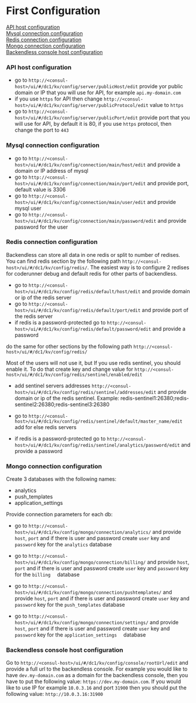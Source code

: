 # First Configuration

[API host configuration](#api_conf)<br>
[Mysql connection configuration](#mysql_conf)<br>
[Redis connection configuration](#redis_conf)<br>
[Mongo connection configuration](#mongo_conf)<br>
[Backendless console host configuration](#console_conf)<br>

### <a name="api_conf">API host configuration</a>

- go to `http://<consul-host>/ui/#/dc1/kv/config/server/publicHost/edit` provide yor public domain or IP that you will use for API, for example `api.my-domain.com` 
- if you use `https` for API then change `http://<consul-host>/ui/#/dc1/kv/config/server/publicProtocol/edit` value to `https`
- go to `http://<consul-host>/ui/#/dc1/kv/config/server/publicPort/edit` provide port that you will use for API, by default it is 80, if you use `https` protocol, then change the port to `443`

### <a name="mysql_conf">Mysql connection configuration</a>

- go to `http://<consul-host>/ui/#/dc1/kv/config/connection/main/host/edit` and provide a domain or IP address of mysql 
- go to `http://<consul-host>/ui/#/dc1/kv/config/connection/main/port/edit` and provide port, default value is 3306
- go to `http://<consul-host>/ui/#/dc1/kv/config/connection/main/user/edit` and provide mysql user
- go to `http://<consul-host>/ui/#/dc1/kv/config/connection/main/password/edit` and provide password for the user

### <a name="redis_conf">Redis connection configuration</a>

Backendless can store all data in one redis or split to number of redises. You can find redis section by the following path `http://<consul-host>/ui/#/dc1/kv/config/redis/`. 
The easiest way is to configure 2 redises for coderunner debug and default redis for other parts of backendless.

- go to `http://<consul-host>/ui/#/dc1/kv/config/redis/default/host/edit` and provide domain or ip of the redis server
- go to `http://<consul-host>/ui/#/dc1/kv/config/redis/default/port/edit` and provide port of the redis server
- if redis is a password-protected go to `http://<consul-host>/ui/#/dc1/kv/config/redis/default/password/edit` and provide a password

do the same for other sections by the following path `http://<consul-host>/ui/#/dc1/kv/config/redis/`


Most of the users will not use it, but If you use redis sentinel, you should enable it. To do that create key and change value for `http://<consul-host>/ui/#/dc1/kv/config/redis/sentinel/enabled/edit`

- add sentinel servers addresses `http://<consul-host>/ui/#/dc1/kv/config/redis/sentinel/addresses/edit` and provide domain or ip of the redis sentinel. Example: redis-sentinel1:26380;redis-sentinel2:26380;redis-sentinel3:26380

- go to `http://<consul-host>/ui/#/dc1/kv/config/redis/sentinel/default/master_name/edit` add for else redis servers

- if redis is a password-protected go to `http://<consul-host>/ui/#/dc1/kv/config/redis/sentinel/analytics/password/edit` and provide a password

### <a name="mongo_conf">Mongo connection configuration</a>

Create 3 databases with the following names:
- analytics
- push_templates
- application_settings

Provide connection parameters for each db:

- go to `http://<consul-host>/ui/#/dc1/kv/config/mongo/connection/analytics/` and provide `host`, `port` and if there is user and password create `user` key and `password` key for the `analytics` database

- go to `http://<consul-host>/ui/#/dc1/kv/config/mongo/connection/billing/` and provide `host`, `port` and if there is user and password create `user` key and `password` key for the `billing  ` database

- go to `http://<consul-host>/ui/#/dc1/kv/config/mongo/connection/pushtemplates/` and provide `host`, `port` and if there is user and password create `user` key and `password` key for the `push_templates` database

- go to `http://<consul-host>/ui/#/dc1/kv/config/mongo/connection/settings/` and provide `host`, `port` and if there is user and password create `user` key and `password` key for the `application_settings  ` database

  
### <a name="console_conf">Backendless console host configuration</a>

Go to `http://<consul-host>/ui/#/dc1/kv/config/console/rootUrl/edit` and provide a full url to the backendless console. 
For example you would like to have `dev.my-domain.com` as a domain for the backendless console, then you have to put the following value: `https://dev.my-domain.com`. 
If you would like to use IP for example `10.0.3.16` and port `31900` then you should put the following value: `http://10.0.3.16:31900`
